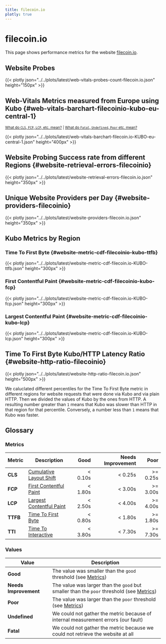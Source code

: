 ```yaml
---
title: filecoin.io
plotly: true
---
```


# filecoin.io

This page shows performance metrics for the
website [filecoin.io](https://filecoin.io).

## Website Probes

{{< plotly json="../../plots/latest/web-vitals-probes-count-filecoin.io.json" height="150px" >}}

## Web-Vitals Metrics measured from Europe using Kubo {#web-vitals-barchart-filecoinio-kubo-eu-central-1}

<small>[What do `CLS`, `FCP`, `LCP`, etc. mean?](#metrics) | [What do `Fatal`, `Undefined`, `Poor` etc. mean?](#values)</small>

{{< plotly json="../../plots/latest/web-vitals-barchart-filecoin.io-KUBO-eu-central-1.json" height="400px" >}}

## Website Probing Success rate from different Regions {#website-retrieval-errors-filecoinio}

{{< plotly json="../../plots/latest/website-retrieval-errors-filecoin.io.json" height="350px" >}}

## Unique Website Providers per Day {#website-providers-filecoinio}

{{< plotly json="../../plots/latest/website-providers-filecoin.io.json" height="350px" >}}

## Kubo Metrics by Region

### Time To First Byte {#website-metric-cdf-filecoinio-kubo-ttfb}

{{< plotly json="../../plots/latest/website-metric-cdf-filecoin.io-KUBO-ttfb.json" height="300px" >}}

### First Contentful Paint {#website-metric-cdf-filecoinio-kubo-fcp}

{{< plotly json="../../plots/latest/website-metric-cdf-filecoin.io-KUBO-fcp.json" height="300px" >}}

### Largest Contentful Paint {#website-metric-cdf-filecoinio-kubo-lcp}

{{< plotly json="../../plots/latest/website-metric-cdf-filecoin.io-KUBO-lcp.json" height="300px" >}}

## Time To First Byte Kubo/HTTP Latency Ratio {#website-http-ratio-filecoinio}

{{< plotly json="../../plots/latest/website-http-ratio-filecoin.io.json" height="500px" >}}

We caluclated different percentiles for the Time To First Byte metric in different regions for website requests that were done via Kubo and via plain HTTP.
Then we divided the values of Kubo by the ones from HTTP. A resulting number greater than `1` means that Kubo was slower than HTTP in that region for that percentile.
Conversely, a number less than `1` means that Kubo was faster.

## Glossary

### Metrics

| Metric   | Description                                                                                 |    Good | Needs Improvement |     Poor |
|----------|---------------------------------------------------------------------------------------------|--------:|------------------:|---------:|
| **CLS**  | [Cumulative Layout Shift](https://web.dev/cls/)                                             | < 0.10s |           < 0.25s | >= 0.25s |
| **FCP**  | [First Contentful Paint](https://web.dev/fcp/)                                              | < 1.80s |           < 3.00s | >= 3.00s |
| **LCP**  | [Largest Contentful Paint](https://web.dev/lcp/)                                            | < 2.50s |           < 4.00s | >= 4.00s |
| **TTFB** | [Time To First Byte](https://web.dev/ttfb/)                                                 | < 0.80s |           < 1.80s | >= 1.80s |
| **TTI**  | [Time To Interactive](https://developer.chrome.com/docs/lighthouse/performance/interactive) | < 3.80s |           < 7.30s | >= 7.30s |

### Values

| Value                 | Description                                                                                          |
|-----------------------|------------------------------------------------------------------------------------------------------|
| **Good**              | The value was smaller than the `good` threshold (see [Metrics](#metrics))                            |
| **Needs Improvement** | The value was larger than the `good` but smaller than the `poor` threshold (see [Metrics](#metrics)) |
| **Poor**              | The value was larger than the `poor` threshold (see [Metrics](#metrics))                             |
| **Undefined**         | We could not gather the metric because of internal measurement errors (our fault)                    |
| **Fatal**             | We could not gather the metric because we could not retrieve the website at all                      |
